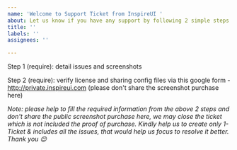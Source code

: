 ```yaml
---
name: 'Welcome to Support Ticket from InspireUI '
about: Let us know if you have any support by following 2 simple steps
title: ''
labels: ''
assignees: ''

---
```


Step 1 (require): detail issues and screenshots



Step 2 (require): verify license and sharing config files via this google form - http://private.inspireui.com (please don't share the screenshot purchase here)



*Note: please help to fill the required information from the above 2 steps and don't share the public screenshot purchase here, we may close the ticket which is not included the proof of purchase. Kindly help us to create only 1-Ticket & includes all the issues, that would help us focus to resolve it better. Thank you 😊*
